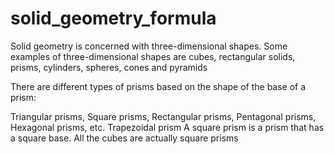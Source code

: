 # solid_geometry_formula

Solid geometry is concerned with three-dimensional shapes. Some examples of three-dimensional shapes are cubes, rectangular solids, prisms, cylinders, spheres, cones and pyramids

There are different types of prisms based on the shape of the base of a prism: 

Triangular prisms,
Square prisms, 
Rectangular prisms, 
Pentagonal prisms, 
Hexagonal prisms, etc.
Trapezoidal prism
A square prism is a prism that has a square base.
All the cubes are actually square prisms

